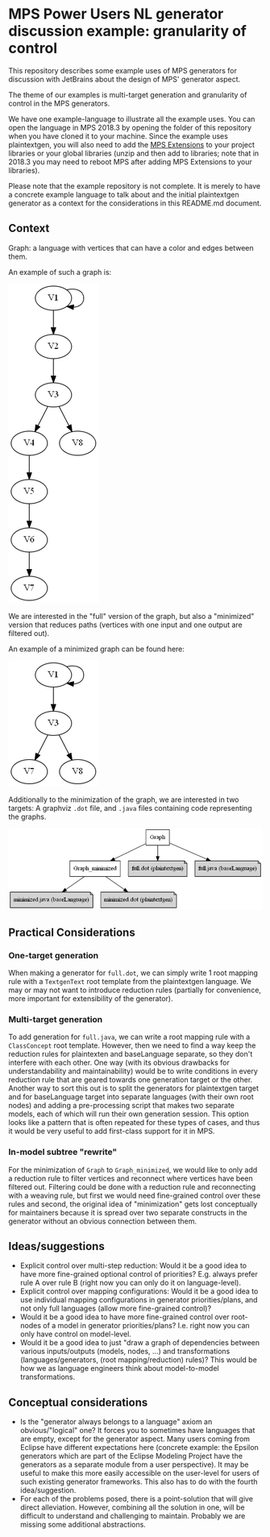 # MPS Power Users NL generator discussion example: granularity of control

This repository describes some example uses of MPS generators for discussion with JetBrains about the design of MPS' generator aspect.

The theme of our examples is multi-target generation and granularity of control in the MPS generators.

We have one example-language to illustrate all the example uses. You can open the language in MPS 2018.3 by opening the folder of this repository when you have cloned it to your machine. Since the example uses plaintextgen, you will also need to add the [MPS Extensions](https://github.com/JetBrains/MPS-extensions/releases/download/nightly-2018.3.691.7da2f8e/de.itemis.mps.extensions-2018.3.691.7da2f8e.zip) to your project libraries or your global libraries (unzip and then add to libraries; note that in 2018.3 you may need to reboot MPS after adding MPS Extensions to your libraries).

Please note that the example repository is not complete. It is merely to have a concrete example language to talk about and the initial plaintextgen generator as a context for the considerations in this README.md document.

## Context
Graph: a language with vertices that can have a color and edges between them.

An example of such a graph is:

![graph-example](pics/graph_full.dot.png)

We are interested in the "full" version of the graph, but also a "minimized" version that reduces paths (vertices with one input and one output are filtered out).

An example of a minimized graph can be found here:

![graph-example](pics/graph_minimized.dot.png)

Additionally to the minimization of the graph, we are interested in two targets: A graphviz `.dot` file, and `.java` files containing code representing the graphs.

![graph-example](pics/generation.dot.png)


## Practical Considerations
### One-target generation
When making a generator for `full.dot`, we can simply write 1 root mapping rule with a `TextgenText` root template from the plaintextgen language. We may or may not want to introduce reduction rules (partially for convenience, more important for extensibility of the generator).

### Multi-target generation
To add generation for `full.java`, we can write a root mapping rule with a `ClassConcept` root template. However, then we need to find a way keep the reduction rules for plaintexten and baseLanguage separate, so they don't interfere with each other. One way (with its obvious drawbacks for understandability and maintainability) would be to write conditions in every reduction rule that are geared towards one generation target or the other. Another way to sort this out is to split the generators for plaintextgen target and for baseLanguage target into separate languages (with their own root nodes) and adding a pre-processing script that makes two separate models, each of which will run their own generation session. This option looks like a pattern that is often repeated for these types of cases, and thus it would be very useful to add first-class support for it in MPS.

### In-model subtree "rewrite"
For the minimization of `Graph` to `Graph_minimized`, we would like to only add a reduction rule to filter vertices and reconnect where vertices have been filtered out. Filtering could be done with a reduction rule and reconnecting with a weaving rule, but first we would need fine-grained control over these rules and second, the original idea of "minimization" gets lost conceptually for maintainers because it is spread over two separate constructs in the generator without an obvious connection between them.

## Ideas/suggestions
* Explicit control over multi-step reduction: Would it be a good idea to have more fine-grained optional control of priorities? E.g. always prefer rule A over rule B (right now you can only do it on language-level).
* Explicit control over mapping configurations: Would it be a good idea to use individual mapping configurations in generator priorities/plans, and not only full languages (allow more fine-grained control)?
* Would it be a good idea to have more fine-grained control over root-nodes of a model in generator priorities/plans? I.e. right now you can only have control on model-level.
* Would it be a good idea to just "draw a graph of dependencies between various inputs/outputs (models, nodes, ...) and transformations (languages/generators, (root mapping/reduction) rules)? This would be how we as language engineers think about model-to-model transformations.

## Conceptual considerations
* Is the "generator always belongs to a language" axiom an obvious/"logical" one? It forces you to sometimes have languages that are empty, except for the generator aspect. Many users coming from Eclipse have different expectations here (concrete example: the Epsilon generators which are part of the Eclipse Modeling Project have the generators as a separate module from a user perspective). It may be useful to make this more easily accessible on the user-level for users of such existing generator frameworks. This also has to do with the fourth idea/suggestion.
* For each of the problems posed, there is a point-solution that will give direct alleviation. However, combining all the solution in one, will be difficult to understand and challenging to maintain. Probably we are missing some additional abstractions.
